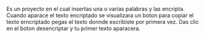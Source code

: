 Es un proyecto en el cual insertas una o varias palabras y las encripta.
Cuando aparace el texto encriptado se visualizara un boton para copiar el texto erncriptado
pegas el texto donnde escribiste por primera vez.
Das clic en el boton desencriptar y tu primer texto aparacera.
